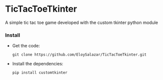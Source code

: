# TicTacToeTkinter
A simple tic tac toe game developed with the custom tkinter python module

### Install
- Get the code:

    ```
    git clone https://github.com/EloySalazar/TicTacToeTkinter.git
    ```

- Install the dependencies:
    ```
    pip install customtkinter
    ```
